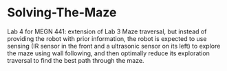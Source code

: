 # Solving-The-Maze
Lab 4 for MEGN 441: extension of Lab 3 Maze traversal, but instead of providing the robot with prior information, the robot is expected to use sensing (IR sensor in the front and a ultrasonic sensor on its left) to explore the maze using wall following, and then optimally reduce its exploration traversal to find the best path through the maze.
